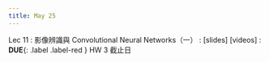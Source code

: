 ```yaml
---
title: May 25
---
```


Lec 11
: 影像辨識與 Convolutional Neural Networks（一）
  : [slides] [videos]
: **DUE**{: .label .label-red } HW 3 截止日
